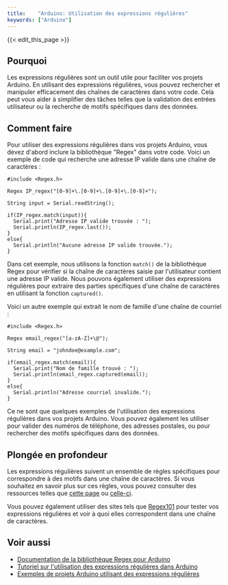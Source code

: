 ```yaml
---
title:    "Arduino: Utilisation des expressions régulières"
keywords: ["Arduino"]
---
```


{{< edit_this_page >}}

## Pourquoi

Les expressions régulières sont un outil utile pour faciliter vos projets Arduino. En utilisant des expressions régulières, vous pouvez rechercher et manipuler efficacement des chaînes de caractères dans votre code. Cela peut vous aider à simplifier des tâches telles que la validation des entrées utilisateur ou la recherche de motifs spécifiques dans des données.

## Comment faire

Pour utiliser des expressions régulières dans vos projets Arduino, vous devez d'abord inclure la bibliothèque "Regex" dans votre code. Voici un exemple de code qui recherche une adresse IP valide dans une chaîne de caractères :

```Arduino
#include <Regex.h>

Regex IP_regex("[0-9]+\.[0-9]+\.[0-9]+\.[0-9]+");

String input = Serial.readString();

if(IP_regex.match(input)){
  Serial.print("Adresse IP valide trouvée : ");
  Serial.println(IP_regex.last());
}
else{
  Serial.println("Aucune adresse IP valide trouvée.");
}
```

Dans cet exemple, nous utilisons la fonction `match()` de la bibliothèque Regex pour vérifier si la chaîne de caractères saisie par l'utilisateur contient une adresse IP valide. Nous pouvons également utiliser des expressions régulières pour extraire des parties spécifiques d'une chaîne de caractères en utilisant la fonction `captured()`.

Voici un autre exemple qui extrait le nom de famille d'une chaîne de courriel :

```Arduino
#include <Regex.h>

Regex email_regex("[a-zA-Z]+\@");

String email = "johndoe@example.com";

if(email_regex.match(email)){
  Serial.print("Nom de famille trouvé : ");
  Serial.println(email_regex.captured(email));
}
else{
  Serial.println("Adresse courriel invalide.");
}
```

Ce ne sont que quelques exemples de l'utilisation des expressions régulières dans vos projets Arduino. Vous pouvez également les utiliser pour valider des numéros de téléphone, des adresses postales, ou pour rechercher des motifs spécifiques dans des données.

## Plongée en profondeur

Les expressions régulières suivent un ensemble de règles spécifiques pour correspondre à des motifs dans une chaîne de caractères. Si vous souhaitez en savoir plus sur ces règles, vous pouvez consulter des ressources telles que [cette page](https://www.regular-expressions.info/) ou [celle-ci](https://openclassrooms.com/fr/courses/1603881-apprenez-a-programmer-en-c/1609274-decouvrez-les-expressions-regulieres).

Vous pouvez également utiliser des sites tels que [Regex101](https://regex101.com/) pour tester vos expressions régulières et voir à quoi elles correspondent dans une chaîne de caractères.

## Voir aussi

- [Documentation de la bibliothèque Regex pour Arduino](https://www.arduino.cc/reference/en/libraries/regex/)
- [Tutoriel sur l'utilisation des expressions régulières dans Arduino](https://lastminuteengineers.com/regex-tutorial-arduino-esp32/)
- [Exemples de projets Arduino utilisant des expressions régulières](https://create.arduino.cc/projecthub/search?q=regex)